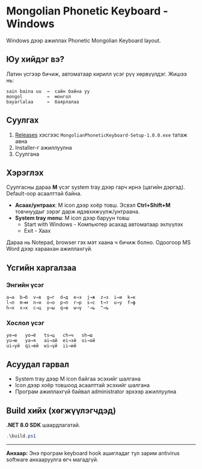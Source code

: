 # Mongolian Phonetic Keyboard - Windows

Windows дээр ажиллах Phonetic Mongolian Keyboard layout.

## Юу хийдэг вэ?

Латин үсгээр бичиж, автоматаар кирилл үсэг рүү хөрвүүлдэг. Жишээ нь:

```
sain baina uu  →  сайн байна уу
mongol         →  монгол
bayarlalaa     →  баярлалаа
```

## Суулгах

1. [Releases](../../releases) хэсгээс `MongolianPhoneticKeyboard-Setup-1.0.0.exe` татаж авна
2. Installer-г ажиллуулна
3. Суулгана

## Хэрэглэх

Суулгасны дараа **М** үсэг system tray дээр гарч ирнэ (цагийн дэргэд). Default-оор асаалттай байна.

- **Асаах/унтраах**: М icon дээр хоёр товш. Эсвэл **Ctrl+Shift+M** товчнуудыг зэрэг дарж идэвхижүүлж/унтраана.
- **System tray menu**: М icon дээр баруун товш
  - Start with Windows - Компьютер асахад автоматаар эхлүүлэх
  - Exit - Хаах

Дараа нь Notepad, browser гэх мэт хаана ч бичиж болно.
Одоогоор MS Word дээр хараахан ажиллахгүй. 
## Үсгийн харгалзаа

### Энгийн үсэг

```
a→а  b→б  v→в  g→г  d→д  e→э  j→ж  z→з  i→и  k→к
l→л  m→м  n→н  o→о  p→п  r→р  s→с  t→т  u→у  f→ф
h→х  x→х  c→ц  y→ы  q→ө  w→ү  '→ь  "→ъ
```

### Хослол үсэг

```
ye→е   yo→ё   ts→ц   ch→ч   sh→ш
yu→ю   ya→я   ai→ай  ei→эй  oi→ой
ui→уй  qi→өй  wi→үй  ii→ий
```

## Асуудал гарвал

- System tray дээр М icon байгаа эсэхийг шалгана
- Icon дээр хоёр товшоод асаалттай эсэхийг шалгана
- Програм ажиллахгүй байвал administrator эрхээр ажиллуулна

## Build хийх (хөгжүүлэгчдэд)

**.NET 8.0 SDK** шаардлагатай.

```powershell
.\build.ps1
```

---

**Анхаар:** Энэ програм keyboard hook ашигладаг тул зарим antivirus software анхааруулга өгч магадгүй.
